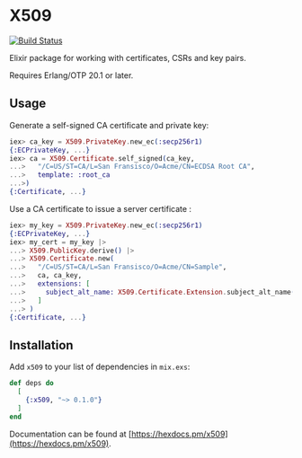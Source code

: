 # X509

[![Build Status](https://travis-ci.com/voltone/x509.svg?branch=master)](https://travis-ci.com/voltone/x509)

Elixir package for working with certificates, CSRs and key pairs.

Requires Erlang/OTP 20.1 or later.

## Usage

Generate a self-signed CA certificate and private key:

```elixir
iex> ca_key = X509.PrivateKey.new_ec(:secp256r1)
{:ECPrivateKey, ...}
iex> ca = X509.Certificate.self_signed(ca_key,
...>   "/C=US/ST=CA/L=San Fransisco/O=Acme/CN=ECDSA Root CA",
...>   template: :root_ca
...>)
{:Certificate, ...}
```

Use a CA certificate to issue a server certificate :

```elixir
iex> my_key = X509.PrivateKey.new_ec(:secp256r1)
{:ECPrivateKey, ...}
iex> my_cert = my_key |>
...> X509.PublicKey.derive() |>
...> X509.Certificate.new(
...>   "/C=US/ST=CA/L=San Fransisco/O=Acme/CN=Sample",
...>   ca, ca_key,
...>   extensions: [
...>     subject_alt_name: X509.Certificate.Extension.subject_alt_name(["example.org", "www.example.org"])
...>   ]
...> )
{:Certificate, ...}
```

## Installation

Add `x509` to your list of dependencies in `mix.exs`:

```elixir
def deps do
  [
    {:x509, "~> 0.1.0"}
  ]
end
```

Documentation can be found at [https://hexdocs.pm/x509](https://hexdocs.pm/x509).
